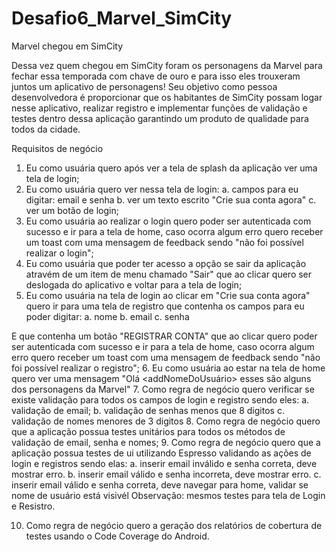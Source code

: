 # Desafio6_Marvel_SimCity

Marvel chegou em SimCity

Dessa vez quem chegou em SimCity foram os personagens da Marvel para
fechar essa temporada com chave de ouro e para isso eles trouxeram
juntos um aplicativo de personagens! Seu objetivo como pessoa
desenvolvedora é proporcionar que os habitantes de SimCity possam logar
nesse aplicativo, realizar registro e implementar funções de validação e
testes dentro dessa aplicação garantindo um produto de qualidade para
todos da cidade.

Requisitos de negócio
1. Eu como usuária quero após ver a tela de splash da aplicação ver
uma tela de login;
2. Eu como usuária quero ver nessa tela de login:
a. campos para eu digitar: email e senha
b. ver um texto escrito "Crie sua conta agora"
c. ver um botão de login;
3. Eu como usuária ao realizar o login quero poder ser autenticada com
sucesso e ir para a tela de home, caso ocorra algum erro quero
receber um toast com uma mensagem de feedback sendo "não foi
possível realizar o login";
4. Eu como usuária que poder ter acesso a opção se sair da aplicação
atravém de um item de menu chamado "Sair" que ao clicar quero ser
deslogada do aplicativo e voltar para a tela de login;
5. Eu como usuária na tela de login ao clicar em "Crie sua conta agora"
quero ir para uma tela de registro que contenha os campos para eu
poder digitar:
a. nome
b. email
c. senha

E que contenha um botão "REGISTRAR CONTA" que ao clicar quero poder
ser autenticada com sucesso e ir para a tela de home, caso ocorra algum
erro quero receber um toast com uma mensagem de feedback sendo "não
foi possível realizar o registro";
6. Eu como usuária ao estar na tela de home quero ver uma
mensagem "Olá <addNomeDoUsuário> esses são alguns dos
personagens da Marvel"
7. Como regra de negócio quero verificar se existe validação para todos
os campos de login e registro sendo eles:
a. validação de email;
b. validação de senhas menos que 8 digitos
c. validação de nomes menores de 3 digitos
8. Como regra de negócio quero que a aplicação possua testes
unitários para todos os métodos de validação de email, senha e
nomes;
9. Como regra de negócio quero que a aplicação possua testes de ui
utilizando Espresso validando as ações de login e registros sendo
elas:
a. inserir email inválido e senha correta, deve mostrar erro.
b. inserir email válido e senha incorreta, deve mostrar erro.
c. inserir email válido e senha correta, deve navegar para home,
validar se nome de usuário está visivél
Observação: mesmos testes para tela de Login e Resistro.

10. Como regra de negócio quero a geração dos relatórios de cobertura
de testes usando o Code Coverage do Android.
